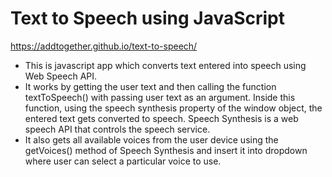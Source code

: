 # Text to Speech using JavaScript
https://addtogether.github.io/text-to-speech/

<ul>
<li>This is javascript app which converts text entered into speech using Web Speech API.</li>

<li>It works by getting the user text and then calling the function textToSpeech() with passing user text as an argument. Inside this function, using the speech synthesis property of the window object, the entered text gets converted to speech. Speech Synthesis is a web speech API that controls the speech service.</li>

<li>It also gets all available voices from the user device using the getVoices() method of Speech Synthesis and insert it into dropdown where user can select a particular voice to use.</li>
</ul>
